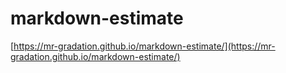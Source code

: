 # markdown-estimate
[https://mr-gradation.github.io/markdown-estimate/](https://mr-gradation.github.io/markdown-estimate/)
